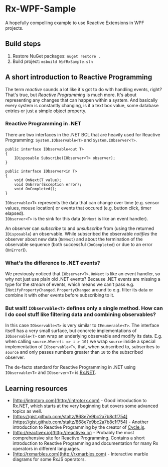 # Rx-WPF-Sample
A hopefully compelling example to use Reactive Extensions in WPF projects.

## Build steps
1. Restore NuGet packages: `nuget restore .`
1. Build project: `msbuild WpfRxSample.sln`

## A short introduction to Reactive Programming

The term _reactive_ sounds a lot like it's got to do with handling events, right? That's true, but _Reactive Programming_ is much more. It's about representing any changes that can happen within a system. And basically every system is constantly changing, is it a text box value, some database entries or just a simple object property. 

### Reactive Programming in .NET

There are two interfaces in the .NET BCL that are heavily used for Reactive Programming: `System.IObservable<T>` and `System.IObserver<T>`.

```
public interface IObservable<out T>
{
    IDisposable Subscribe(IObserver<T> observer);
}

public interface IObserver<in T>
{
    void OnNext(T value);
    void OnError(Exception error);
    void OnCompleted();
}
```

`IObservable<T>` represents the data that can change over time (e.g. sensor values, mouse location) or events that occured (e.g. button click, timer elapsed).  
`IObserver<T>` is the sink for this data (`OnNext` is like an event handler).

An observer can _subscribe_ to and _unsubscribe_ from (using the returned `IDisposable`) an observable. While subscribed the observable _notifies_ the observer about new data (`OnNext`) and about the termination of the observable sequence (both successful (`OnCompleted`) or due to an error (`OnError`)).

### What's the difference to .NET events?
We previously noticed that `IObserver<T>.OnNext` is like an event handler, so why not just use plain old .NET events? Because .NET events are missing a type for the _stream_ of events, which means we can't pass e.g. `INotifyPropertyChanged.PropertyChanged` around to e.g. filter its data or combine it with other events before subscribing to it.

### But wait! `IObservable<T>` defines only a single method. How can I do cool stuff like filtering data and combining observables?

In this case `IObservable<T>` is very similar to `IEnumerable<T>`. The interface itself has a very small surface, but concrete implementations of `IObservable<T>` can wrap an underlying observable and modify its data. E.g. when calling `source.Where(i => i > 10)` we wrap `source` inside a special implementation of `IObservable<T>`, that, when subscribed to, subscribes to `source` and only passes numbers greater than `10` to the subscribed observer.

The de-facto standard for Reactive Programming in .NET using `IObservable<T>` and `IObserver<T>` is [Rx.NET](https://github.com/Reactive-Extensions/Rx.NET).

## Learning resources

* [http://introtorx.com](http://introtorx.com) - Good introduction to Rx.NET, which starts at the very beginning but covers some advanced topics as well.
* [https://gist.github.com/staltz/868e7e9bc2a7b8c1f754](https://gist.github.com/staltz/868e7e9bc2a7b8c1f754) - Another introduction to Reactive Programming by the creator of [Cycle.js](https://cycle.js.org/).
* [http://reactivex.io](http://reactivex.io) - Probably the most comprehensive site for Reactive Programming. Contains a short introduction to Reactive Programming and documentation for many Rx operators in different languages.
* [http://rxmarbles.com](http://rxmarbles.com) - Interactive marble diagrams for some RxJS operators.
